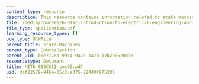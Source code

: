 ```yaml
---
content_type: resource
description: This resource contains information related to state machines.
file: /media/courses/6-01sc-introduction-to-electrical-engineering-and-computer-science-i-spring-2011/daf22579946a05c2e37522440f875286_MIT6_01SCS11_ses02.pdf
file_type: application/pdf
learning_resource_types: []
ocw_type: OCWFile
parent_title: State Machines
parent_type: CourseSection
parent_uid: b0e7778a-9914-9a75-aa7b-17b290520cb3
resourcetype: Document
title: MIT6_01SCS11_ses02.pdf
uid: daf22579-946a-05c2-e375-22440f875286
---
```

